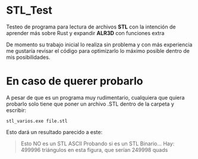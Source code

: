 # STL_Test

Testeo de programa para lectura de archivos __STL__ con la intención de aprender más sobre Rust y expandir __ALR3D__ con funciones extra

De momento su trabajo inicial lo realiza sin problema y con más experiencia me gustaría revisar el código para optimizarlo lo máximo posible dentro de mis posibilidades.

# En caso de querer probarlo

A pesar de que es un programa muy rudimentario, cualquiera que quiera probarlo solo tiene que poner un archivo .STL dentro de la carpeta y escribir:
```
stl_varios.exe file.stl
```

Esto dará un resultado parecido a este: 
>Esto NO es un STL ASCII
Probando si es un STL Binario...
Hay: 499996 triángulos en esta figura, que serían 249998 quads
